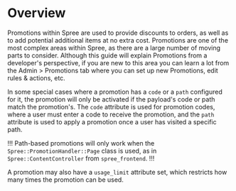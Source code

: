 # Overview

Promotions within Spree are used to provide discounts to orders, as well as to
add potential additional items at no extra cost. Promotions are one of the most
complex areas within Spree, as there are a large number of moving parts to
consider. Although this guide will explain Promotions from a developer's
perspective, if you are new to this area you can learn a lot from the Admin >
Promotions tab where you can set up new Promotions, edit rules & actions, etc. 

In some special cases where a promotion has a `code` or a `path` configured for
it, the promotion will only be activated if the payload's code or path match the
promotion's. The `code` attribute is used for promotion codes, where a user must
enter a code to receive the promotion, and the `path` attribute is used to apply
a promotion once a user has visited a specific path.

!!!
Path-based promotions will only work when the `Spree::PromotionHandler::Page`
class is used, as in `Spree::ContentController` from `spree_frontend`.
!!!

A promotion may also have a `usage_limit` attribute set, which restricts how
many times the promotion can be used.


